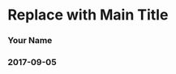 <!-- R Commander Markdown Template -->

Replace with Main Title
=======================

### Your Name

### 2017-09-05







